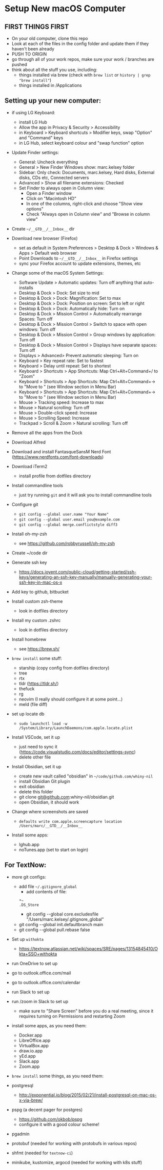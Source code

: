 # Setup New macOS Computer

## FIRST THINGS FIRST

- On your old computer, clone this repo
- Look at each of the files in the config folder and update them if they haven't been already
- PUSH TO ORIGIN
- go through all of your work repos, make sure your work / branches are pushed
- think about all the stuff you use, including:
  - things installed via brew (check with `brew list` or `history | grep "brew install"`)
  - things installed in /Applications

## Setting up your new computer:

- if using LG Keyboard:

  - install LG Hub
  - Allow the app in Privacy & Security > Accessibility
  - in Keyboard > Keyboard shortcuts > Modifier keys, swap "Option" and "Command" keys
  - in LG Hub, select keyboard colour and "swap function" option

- Update Finder settings:

  - General: Uncheck everything
  - General > New Finder Windows show: marc.kelsey folder
  - Sidebar: Only check: Documents, marc.kelsey, Hard disks, External disks, CDs etc, Connected servers
  - Advanced > Show all filename extensions: Checked
  - Set Finder to always open in Column view:
    - Open a Finder window
    - Click on "Macintosh HD"
    - In one of the columns, right-click and choose "Show view options"
    - Check "Always open in Column view" and "Browse in column view"

- Create `~/__GTD__/__Inbox__` dir

- Download new browser (Firefox)

  - set as default in System Preferences > Desktop & Dock > Windows & Apps > Default web browser
  - Point Downloads to `~/__GTD__/__Inbox__` in Firefox settings
  - sync your Firefox account to update extensions, themes, etc

- Change some of the macOS System Settings:

  - Software Update > Automatic updates: Turn off anything that auto-installs
  - Desktop & Dock > Dock: Set size to mid
  - Desktop & Dock > Dock: Magnification: Set to max
  - Desktop & Dock > Dock: Position on screen: Set to left or right
  - Desktop & Dock > Dock: Automatically hide: Turn on
  - Desktop & Dock > Mission Control > Automatically rearrange Spaces: Turn off
  - Desktop & Dock > Mission Control > Switch to space with open windows: Turn off
  - Desktop & Dock > Mission Control > Group windows by application: Turn off
  - Desktop & Dock > Mission Control > Displays have separate spaces: Turn off
  - Displays > Advanced> Prevent automatic sleeping: Turn on
  - Keyboard > Key repeat rate: Set to fastest
  - Keyboard > Delay until repeat: Set to shortest
  - Keyboard > Shortcuts > App Shortcuts: Map Ctrl+Alt+Command+/ to "Zoom"
  - Keyboard > Shortcuts > App Shortcuts: Map Ctrl+Alt+Command+-> to "Move to <monitor on the right>" (see Window section in Menu Bar)
  - Keyboard > Shortcuts > App Shortcuts: Map Ctrl+Alt+Command+-> to "Move to <monitor on the left>" (see Window section in Menu Bar)
  - Mouse > Tracking speed: Increase to max
  - Mouse > Natural scrolling: Turn off
  - Mouse > Double-click speed: Increase
  - Mouse > Scrolling Speed: Increase
  - Trackpad > Scroll & Zoom > Natural scrolling: Turn off

- Remove all the apps from the Dock

- Download Alfred

- Download and install FantasqueSansM Nerd Font (https://www.nerdfonts.com/font-downloads)

- Download iTerm2

  - install profile from dotfiles directory

- Install commandline tools

  - just try running `git` and it will ask you to install commandline tools

- Configure git

  - `git config --global user.name "Your Name"`
  - `git config --global user.email you@example.com`
  - `git config --global merge.conflictstyle diff3`

- Install oh-my-zsh

  - see https://github.com/robbyrussell/oh-my-zsh

- Create ~/code dir

- Generate ssh key

  - https://docs.joyent.com/public-cloud/getting-started/ssh-keys/generating-an-ssh-key-manually/manually-generating-your-ssh-key-in-mac-os-x

- Add key to github, bitbucket

- Install custom zsh-theme

  - look in dotfiles directory

- Install my custom .zshrc

  - look in dotfiles directory

- Install homebrew

  - see https://brew.sh/

- `brew install` some stuff:

  - starship (copy config from dotfiles directory)
  - tree
  - rtx
  - tldr (https://tldr.sh/)
  - thefuck
  - rg
  - neovim (I really should configure it at some point...)
  - meld (file diff)

- set up locate db

  - `sudo launchctl load -w /System/Library/LaunchDaemons/com.apple.locate.plist`

- Install VSCode, set it up

  - just need to sync it (https://code.visualstudio.com/docs/editor/settings-sync)
  - delete other file

- Install Obsidian, set it up

  - create new vault called "obsidian" in `~/code/github.com/whiny-nil`
  - install Obsidian Git plugin
  - exit obsidian
  - delete this folder
  - git clone git@github.com:whiny-nil/obsidian.git
  - open Obsidian, it should work

- Change where screenshots are saved

  - `defaults write com.apple.screencapture location /Users/marc/__GTD__/__Inbox__`

- Install some apps:
  - lghub.app
  - noTunes.app (set to start on login)

## For TextNow:

- more git configs:

  - add file `~/.gitignore_global`
    - add contents of file:
    ```
    *~
    .DS_Store
    ```
    - git config --global core.excludesfile "/Users/marc.kelsey/.gitignore_global"
  - git config --global init.defaultbranch main
  - git config --global pull.rebase false

- Set up `withokta`

  - https://textnow.atlassian.net/wiki/spaces/SRE/pages/13154845410/Okta+SSO+withokta

- run OneDrive to set up

- go to outlook.office.com/mail
- go to outlook.office.com/calendar

- run Slack to set up

- run /zoom in Slack to set up

  - make sure to "Share Screen" before you do a real meeting, since it requires turning on Permissions and restarting Zoom

- install some apps, as you need them:

  - Docker.app
  - LibreOffice.app
  - VirtualBox.app
  - draw.io.app
  - yEd.app
  - Slack.app
  - Zoom.app

- `brew install` some things, as you need them:

- postgresql

  - http://exponential.io/blog/2015/02/21/install-postgresql-on-mac-os-x-via-brew/

- pspg (a decent pager for postgres)

  - https://github.com/okbob/pspg
  - configure it with a good colour scheme!

- pgadmin
- protobuf (needed for working with protobufs in various repos)
- shfmt (needed for `textnow-ci`)
- minikube, kustomize, argocd (needed for working with k8s stuff)
